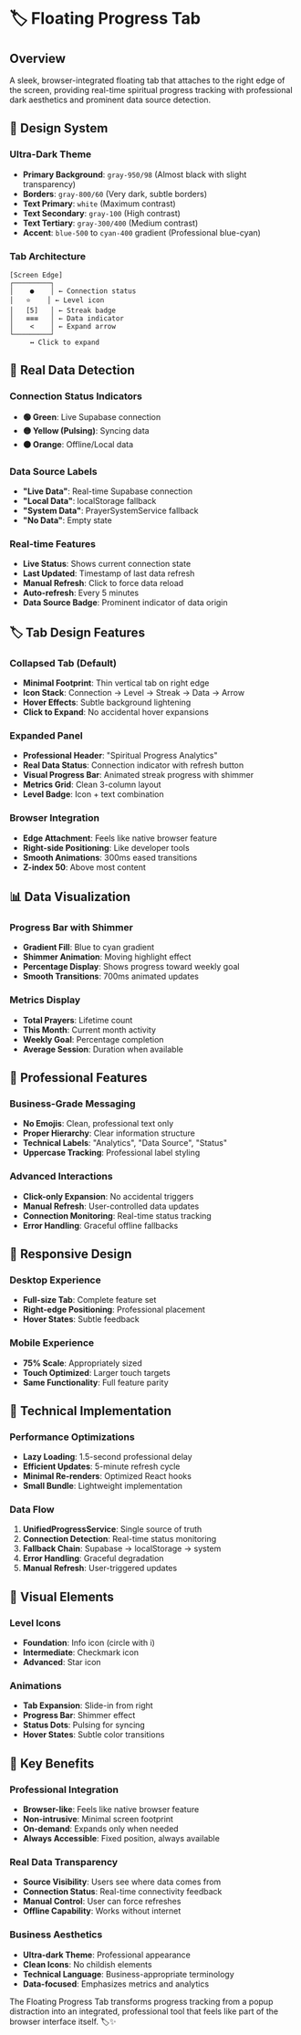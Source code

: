 # 🏷️ Floating Progress Tab

## Overview
A sleek, browser-integrated floating tab that attaches to the right edge of the screen, providing real-time spiritual progress tracking with professional dark aesthetics and prominent data source detection.

## 🎨 Design System

### **Ultra-Dark Theme**
- **Primary Background**: `gray-950/98` (Almost black with slight transparency)
- **Borders**: `gray-800/60` (Very dark, subtle borders)
- **Text Primary**: `white` (Maximum contrast)
- **Text Secondary**: `gray-100` (High contrast)
- **Text Tertiary**: `gray-300/400` (Medium contrast)
- **Accent**: `blue-500` to `cyan-400` gradient (Professional blue-cyan)

### **Tab Architecture**
```
[Screen Edge]
┌─────────┐
│    ●    │ ← Connection status
│   ⭐    │ ← Level icon
│   [5]   │ ← Streak badge  
│   ≡≡≡   │ ← Data indicator
│    <    │ ← Expand arrow
└─────────┘
     ↔️ Click to expand
```

## 🔗 Real Data Detection

### **Connection Status Indicators**
- **🟢 Green**: Live Supabase connection
- **🟡 Yellow (Pulsing)**: Syncing data
- **🟠 Orange**: Offline/Local data

### **Data Source Labels**
- **"Live Data"**: Real-time Supabase connection
- **"Local Data"**: localStorage fallback
- **"System Data"**: PrayerSystemService fallback
- **"No Data"**: Empty state

### **Real-time Features**
- **Live Status**: Shows current connection state
- **Last Updated**: Timestamp of last data refresh
- **Manual Refresh**: Click to force data reload
- **Auto-refresh**: Every 5 minutes
- **Data Source Badge**: Prominent indicator of data origin

## 🏷️ Tab Design Features

### **Collapsed Tab (Default)**
- **Minimal Footprint**: Thin vertical tab on right edge
- **Icon Stack**: Connection → Level → Streak → Data → Arrow
- **Hover Effects**: Subtle background lightening
- **Click to Expand**: No accidental hover expansions

### **Expanded Panel**
- **Professional Header**: "Spiritual Progress Analytics"
- **Real Data Status**: Connection indicator with refresh button
- **Visual Progress Bar**: Animated streak progress with shimmer
- **Metrics Grid**: Clean 3-column layout
- **Level Badge**: Icon + text combination

### **Browser Integration**
- **Edge Attachment**: Feels like native browser feature
- **Right-side Positioning**: Like developer tools
- **Smooth Animations**: 300ms eased transitions
- **Z-index 50**: Above most content

## 📊 Data Visualization

### **Progress Bar with Shimmer**
- **Gradient Fill**: Blue to cyan gradient
- **Shimmer Animation**: Moving highlight effect
- **Percentage Display**: Shows progress toward weekly goal
- **Smooth Transitions**: 700ms animated updates

### **Metrics Display**
- **Total Prayers**: Lifetime count
- **This Month**: Current month activity
- **Weekly Goal**: Percentage completion
- **Average Session**: Duration when available

## 🎯 Professional Features

### **Business-Grade Messaging**
- **No Emojis**: Clean, professional text only
- **Proper Hierarchy**: Clear information structure
- **Technical Labels**: "Analytics", "Data Source", "Status"
- **Uppercase Tracking**: Professional label styling

### **Advanced Interactions**
- **Click-only Expansion**: No accidental triggers
- **Manual Refresh**: User-controlled data updates
- **Connection Monitoring**: Real-time status tracking
- **Error Handling**: Graceful offline fallbacks

## 📱 Responsive Design

### **Desktop Experience**
- **Full-size Tab**: Complete feature set
- **Right-edge Positioning**: Professional placement
- **Hover States**: Subtle feedback

### **Mobile Experience**
- **75% Scale**: Appropriately sized
- **Touch Optimized**: Larger touch targets
- **Same Functionality**: Full feature parity

## 🔧 Technical Implementation

### **Performance Optimizations**
- **Lazy Loading**: 1.5-second professional delay
- **Efficient Updates**: 5-minute refresh cycle
- **Minimal Re-renders**: Optimized React hooks
- **Small Bundle**: Lightweight implementation

### **Data Flow**
1. **UnifiedProgressService**: Single source of truth
2. **Connection Detection**: Real-time status monitoring
3. **Fallback Chain**: Supabase → localStorage → system
4. **Error Handling**: Graceful degradation
5. **Manual Refresh**: User-triggered updates

## 🎨 Visual Elements

### **Level Icons**
- **Foundation**: Info icon (circle with i)
- **Intermediate**: Checkmark icon
- **Advanced**: Star icon

### **Animations**
- **Tab Expansion**: Slide-in from right
- **Progress Bar**: Shimmer effect
- **Status Dots**: Pulsing for syncing
- **Hover States**: Subtle color transitions

## 🚀 Key Benefits

### **Professional Integration**
- **Browser-like**: Feels like native browser feature
- **Non-intrusive**: Minimal screen footprint
- **On-demand**: Expands only when needed
- **Always Accessible**: Fixed position, always available

### **Real Data Transparency**
- **Source Visibility**: Users see where data comes from
- **Connection Status**: Real-time connectivity feedback
- **Manual Control**: User can force refreshes
- **Offline Capability**: Works without internet

### **Business Aesthetics**
- **Ultra-dark Theme**: Professional appearance
- **Clean Icons**: No childish elements
- **Technical Language**: Business-appropriate terminology
- **Data-focused**: Emphasizes metrics and analytics

The Floating Progress Tab transforms progress tracking from a popup distraction into an integrated, professional tool that feels like part of the browser interface itself. 🏷️✨




